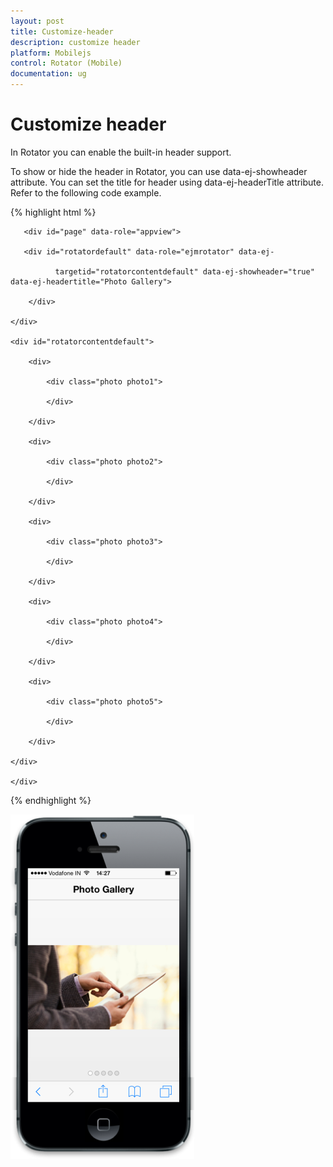 ```yaml
---
layout: post
title: Customize-header
description: customize header
platform: Mobilejs
control: Rotator (Mobile)
documentation: ug
---
```


# Customize header

In Rotator you can enable the built-in header support.

To show or hide the header in Rotator, you can use data-ej-showheader attribute. You can set the title for header using data-ej-headerTitle attribute. Refer to the following code example.

{% highlight html %}

       <div id="page" data-role="appview">

       <div id="rotatordefault" data-role="ejmrotator" data-ej-

              targetid="rotatorcontentdefault" data-ej-showheader="true" data-ej-headertitle="Photo Gallery">

        </div>

    </div>

    <div id="rotatorcontentdefault">

        <div>

            <div class="photo photo1">

            </div>

        </div>

        <div>

            <div class="photo photo2">

            </div>

        </div>

        <div>

            <div class="photo photo3">

            </div>

        </div>

        <div>

            <div class="photo photo4">

            </div>

        </div>

        <div>

            <div class="photo photo5">

            </div>

        </div>

    </div>

    </div>

{% endhighlight %}



![](Customize-header_images/Customize-header_img1.png)



